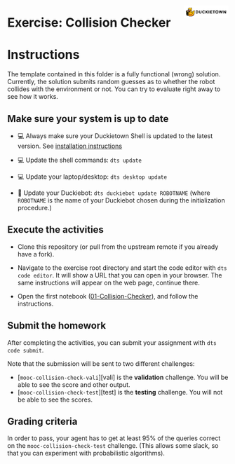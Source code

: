# **Exercise: Collision Checker**
<img src="./assets/images/dtlogo.png" alt="Duckietown" width="20%" style="margin-top:-75px; display: block; float: right">

# Instructions

The template contained in this folder is a fully functional (wrong) solution. Currently, the solution submits random guesses as to whether the robot collides with the environment or not. You can try to evaluate right away to see how it works.


## Make sure your system is up to date

- 💻 Always make sure your Duckietown Shell is updated to the latest version. See [installation instructions](https://github.com/duckietown/duckietown-shell)

- 💻 Update the shell commands: `dts update`

- 💻 Update your laptop/desktop: `dts desktop update`

- 🚙 Update your Duckiebot: `dts duckiebot update ROBOTNAME` (where `ROBOTNAME` is the name of your Duckiebot chosen during the initialization procedure.)


## Execute the activities

- Clone this repository (or pull from the upstream remote if you already have a fork).

- Navigate to the exercise root directory and start the code editor with `dts code editor`. It will show a URL that you can open in your browser. The same instructions will appear on the web page, continue there.

- Open the first notebook ([01-Collision-Checker](./notebooks/01-Collision-Checker/collision_checker.ipynb)), and follow the instructions.


## Submit the homework

After completing the activities, you can submit your assignment with `dts code submit`.

Note that the submission will be sent to two different challenges:

- [`mooc-collision-check-vali`][vali] is the **validation** challenge. You will be able to see the score and other output.
- [`mooc-collision-check-test`][test] is the **testing** challenge. You will not be able to see the scores.


## Grading criteria

In order to pass, your agent has to get at least 95% of the queries correct on the `mooc-collision-check-test` challenge. 
(This allows some slack, so that you can experiment with probabilistic algorithms).
